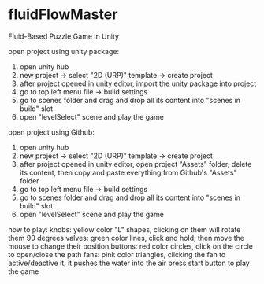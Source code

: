 # fluidFlowMaster
 Fluid-Based Puzzle Game in Unity


open project using unity package:
1. open unity hub
2. new project -> select "2D (URP)" template -> create project
3. after project opened in unity editor, import the unity package into project
4. go to top left menu file -> build settings
5. go to scenes folder and drag and drop all its content into "scenes in build" slot
6. open "levelSelect" scene and play the game


open project using Github:
1. open unity hub
2. new project -> select "2D (URP)" template -> create project
3. after project opened in unity editor, open project "Assets" folder, delete its content, then copy and paste everything from Github's "Assets" folder
4. go to top left menu file -> build settings
5. go to scenes folder and drag and drop all its content into "scenes in build" slot
6. open "levelSelect" scene and play the game


how to play:
knobs: yellow color "L" shapes, clicking on them will rotate them 90 degrees
valves: green color lines, click and hold, then move the mouse to change their position
buttons: red color circles, click on the circle to open/close the path
fans: pink color triangles, clicking the fan to active/deactive it, it pushes the water into the air
press start button to play the game
